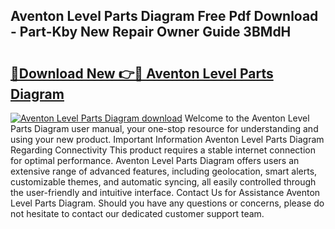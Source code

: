 ## Aventon Level Parts Diagram Free Pdf Download - Part-Kby New Repair Owner Guide 3BMdH

# <h2><a href="http://dfs5ufz.blite.top/?on=Aventon+Level+Parts+Diagram">🔗Download New 👉🔴 Aventon Level Parts Diagram</a></h2>

[![Aventon Level Parts Diagram download](https://i.imgur.com/lujVjoI.png)](http://dfs5ufz.blite.top/?on=Aventon+Level+Parts+Diagram)
Welcome to the Aventon Level Parts Diagram user manual, your one-stop resource for understanding and using your new product. Important Information Aventon Level Parts Diagram Regarding Connectivity This product requires a stable internet connection for optimal performance. Aventon Level Parts Diagram offers users an extensive range of advanced features, including geolocation, smart alerts, customizable themes, and automatic syncing, all easily controlled through the user-friendly and intuitive interface. Contact Us for Assistance Aventon Level Parts Diagram. Should you have any questions or concerns, please do not hesitate to contact our dedicated customer support team.
